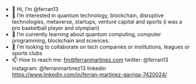 - 👋 Hi, I’m @ferran13
- 👀 I’m interested in quantum technology, blockchain, disruptive technologies, metaverse, startups, venture capital and sports (i was a pro basketball player and olympian)
- 🌱 I’m currently learning about quantum computing, computer programming, blockchain and sciences. 
- 💞️ I’m looking to collaborate on tech companies or institutions, leagues or sports clubs
- 📫 How to reach me: fm@ferranmartinez.com    twitter: @ferran13   instagram: @ferranmartinez13 linkedin https://www.linkedin.com/in/ferran-martinez-garriga-7420024/

<!---
ferran13/ferran13 is a ✨ special ✨ repository because its `README.md` (this file) appears on your GitHub profile.
You can click the Preview link to take a look at your changes.

